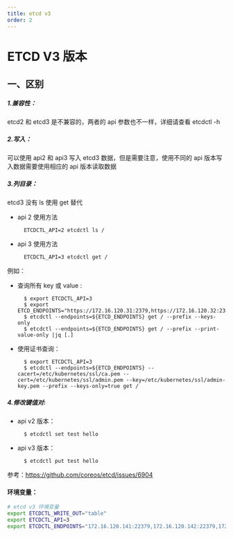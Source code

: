 ```yaml
---
title: etcd v3
order: 2
---
```


# ETCD V3 版本

## 一、区别

##### 1.兼容性：

etcd2 和 etcd3 是不兼容的，两者的 api 参数也不一样，详细请查看 etcdctl -h

##### 2.写入：

可以使用 api2 和 api3 写入 etcd3 数据，但是需要注意，使用不同的 api 版本写入数据需要使用相应的 api 版本读取数据

##### 3.列目录：

etcd3 没有 ls 使用 get 替代

- api 2 使用方法

        ETCDCTL_API=2 etcdctl ls /

- api 3 使用方法

        ETCDCTL_API=3 etcdctl get /

例如：

- 查询所有 key 或 value :

        $ export ETCDCTL_API=3
        $ export ETCD_ENDPOINTS="https://172.16.120.31:2379,https://172.16.120.32:2379,https://172.16.120.33:2379"
        $ etcdctl --endpoints=${ETCD_ENDPOINTS} get / --prefix --keys-only
        $ etcdctl --endpoints=${ETCD_ENDPOINTS} get / --prefix --print-value-only |jq [.]

- 使用证书查询：

        $ export ETCDCTL_API=3
        $ etcdctl --endpoints=${ETCD_ENDPOINTS} --cacert=/etc/kubernetes/ssl/ca.pem --cert=/etc/kubernetes/ssl/admin.pem --key=/etc/kubernetes/ssl/admin-key.pem --prefix --keys-only=true get /

##### 4.修改键值对:

- api v2 版本：

        $ etcdctl set test hello

- api v3 版本：

        $ etcdctl put test hello

参考：https://github.com/coreos/etcd/issues/6904

#### 环境变量：

```sh
# etcd v3 环境变量
export ETCDCTL_WRITE_OUT="table"
export ETCDCTL_API=3
export ETCDCTL_ENDPOINTS="172.16.120.141:22379,172.16.120.142:22379,172.16.120.143:22379"
```
